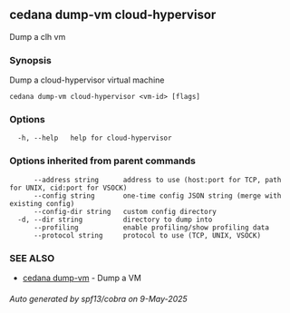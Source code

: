 ## cedana dump-vm cloud-hypervisor

Dump a clh vm

### Synopsis

Dump a cloud-hypervisor virtual machine

```
cedana dump-vm cloud-hypervisor <vm-id> [flags]
```

### Options

```
  -h, --help   help for cloud-hypervisor
```

### Options inherited from parent commands

```
      --address string      address to use (host:port for TCP, path for UNIX, cid:port for VSOCK)
      --config string       one-time config JSON string (merge with existing config)
      --config-dir string   custom config directory
  -d, --dir string          directory to dump into
      --profiling           enable profiling/show profiling data
      --protocol string     protocol to use (TCP, UNIX, VSOCK)
```

### SEE ALSO

* [cedana dump-vm](cedana_dump-vm.md)	 - Dump a VM

###### Auto generated by spf13/cobra on 9-May-2025
